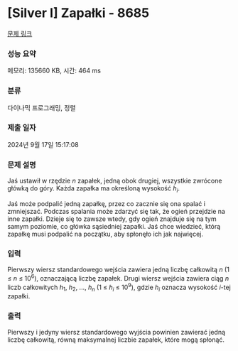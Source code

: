 # [Silver I] Zapałki - 8685 

[문제 링크](https://www.acmicpc.net/problem/8685) 

### 성능 요약

메모리: 135660 KB, 시간: 464 ms

### 분류

다이나믹 프로그래밍, 정렬

### 제출 일자

2024년 9월 17일 15:17:08

### 문제 설명

<p>Jaś ustawił w rzędzie <em>n</em> zapałek, jedną obok drugiej, wszystkie zwrócone główką do góry. Każda zapałka ma określoną wysokość <em>h<sub>i</sub></em>.</p>

<p>Jaś może podpalić jedną zapałkę, przez co zacznie się ona spalać i zmniejszać. Podczas spalania może zdarzyć się tak, że ogień przejdzie na inne zapałki. Dzieje się to zawsze wtedy, gdy ogień znajduje się na tym samym poziomie, co główka sąsiedniej zapałki. Jaś chce wiedzieć, którą zapałkę musi podpalić na początku, aby spłonęło ich jak najwięcej.</p>

### 입력 

 <p>Pierwszy wiersz standardowego wejścia zawiera jedną liczbę całkowitą <em>n</em> (1 ≤ <em>n</em> ≤ 10<sup>6</sup>), oznaczającą liczbę zapałek. Drugi wiersz wejścia zawiera ciąg <em>n</em> liczb całkowitych <em>h</em><sub>1</sub>, <em>h</em><sub>2</sub>, ..., <em>h<sub>n</sub></em> (1 ≤ <em>h<sub>i</sub></em> ≤ 10<sup>9</sup>), gdzie <em>h<sub>i</sub></em> oznacza wysokość <em>i</em>-tej zapałki.</p>

### 출력 

 <p>Pierwszy i jedyny wiersz standardowego wyjścia powinien zawierać jedną liczbę całkowitą, równą maksymalnej liczbie zapałek, które mogą spłonąć.</p>

